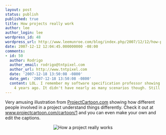 ```yaml
---
layout: post
status: publish
published: true
title: How projects really work
author: lee
author_login: lee
wordpress_id: 48
wordpress_url: http://www.leemunroe.com/blog/index.php/2007/12/12/how-projects-really-work/
date: 2007-12-12 12:04:45.000000000 -08:00
comments:
- id: 50
  author: Rodrigo
  author_email: rodrigo@tntpixel.com
  author_url: http://www.tntpixel.com
  date: '2007-12-18 13:50:08 -0800'
  date_gmt: '2007-12-18 13:50:08 -0800'
  content: LOL. I remember my software specification professor showing me this like
    4 years ago. It didn't have nearly as many scenarios though. Still makes me laugh.
---
```

Very amusing illustration from <a href="http://www.projectcartoon.com">ProjectCartoon.com</a> showing how different people involved in a project understand things differently. Check it out at <a href="http://www.projectcartoon.com/cartoon/1">www.projectcartoon.com/cartoon/1</a> and you can even make your own and edit the captions.
<p align="center"><img src="http://www.leemunroe.com/wp-content/uploads/2007/12/project.gif" alt="How a project really works" /></p>

